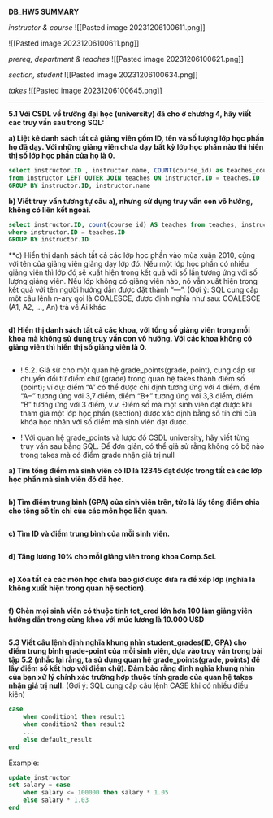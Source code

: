 **DB_HW5 SUMMARY**

*instructor & course*
![[Pasted image 20231206100611.png]]

![[Pasted image 20231206100611.png]]

*prereq, department & teaches*
![[Pasted image 20231206100621.png]]



*section, student*
![[Pasted image 20231206100634.png]]



*takes*
![[Pasted image 20231206100645.png]]


---

**5.1 Với CSDL về trường đại học (university) đã cho ở chương 4, hãy viết các truy vấn
sau trong SQL:**

**a) Liệt kê danh sách tất cả giảng viên gồm ID, tên và số lượng lớp học phần họ đã dạy.
Với những giảng viên chưa dạy bất kỳ lớp học phần nào thì hiển thị số lớp học phần của
họ là 0.**

```sql
select instructor.ID , instructor.name, COUNT(course_id) as teaches_courses
from instructor LEFT OUTER JOIN teaches ON instructor.ID = teaches.ID
GROUP BY instructor.ID, instructor.name
```


**b) Viết truy vấn tương tự câu a), nhưng sử dụng truy vấn con vô hướng, không có liên kết
ngoài.**


```sql
select instructor.ID, count(course_id) AS teaches from teaches, instructor 
where instructor.ID = teaches.ID
GROUP BY instructor.ID  
```

**c) Hiển thị danh sách tất cả các lớp học phần vào mùa xuân 2010, cùng với tên của giảng
viên giảng dạy lớp đó. Nếu một lớp học phần có nhiều giảng viên thì lớp đó sẽ xuất hiện
trong kết quả với số lần tương ứng với số lượng giảng viên. Nếu lớp không có giảng viên
nào, nó vẫn xuất hiện trong kết quả với tên người hướng dẫn được đặt thành “—”.
(Gợi ý: SQL cung cấp một câu lệnh n-ary gọi là COALESCE, được định nghĩa như sau:
COALESCE (A1, A2, ..., An) trả về Ai khác


```sql

```


**d) Hiển thị danh sách tất cả các khoa, với tổng số giảng viên trong mỗi khoa mà không sử
dụng truy vấn con vô hướng. Với các khoa không có giảng viên thì hiển thị số giảng viên
là 0.**

```sql

```

+ ! 5.2. Giả sử cho một quan hệ grade_points(grade, point), cung cấp sự chuyển đổi từ điểm chữ (grade) trong quan hệ takes thành điểm số (point); ví dụ: điểm “A” có thể được chỉ định tương ứng với 4 điểm, điểm “A−” tương ứng với 3,7 điểm, điểm “B+” tương ứng với 3,3 điểm, điểm “B” tương ứng với 3 điểm, v.v. Điểm số mà một sinh viên đạt được khi tham gia một lớp học phần (section) được xác định bằng số tín chỉ của khóa học nhân với số điểm mà sinh viên đạt được.

+ ! Với quan hệ grade_points và lược đồ CSDL university, hãy viết từng truy vấn sau bằng SQL. Để đơn giản, có thể giả sử rằng không có bộ nào trong takes mà có điểm grade nhận giá trị null

**a) Tìm tổng điểm mà sinh viên có ID là 12345 đạt được trong tất cả các lớp học phần mà
sinh viên đó đã học.**
```sql

```
**b) Tìm điểm trung bình (GPA) của sinh viên trên, tức là lấy tổng điểm chia cho tổng số
tín chỉ của các môn học liên quan.**
```sql

```
**c) Tìm ID và điểm trung bình của mỗi sinh viên.**
```sql

```
**d) Tăng lương 10% cho mỗi giảng viên trong khoa Comp.Sci.**
```sql

```
**e) Xóa tất cả các môn học chưa bao giờ được đưa ra để xếp lớp (nghĩa là không xuất
hiện trong quan hệ section).**
```sql

```
**f) Chèn mọi sinh viên có thuộc tính tot_cred lớn hơn 100 làm giảng viên hướng dẫn
trong cùng khoa với mức lương là 10.000 USD**
```sql

```

**5.3 Viết câu lệnh định nghĩa khung nhìn student_grades(ID, GPA) cho điểm trung bình
grade-point của mỗi sinh viên, dựa vào truy vấn trong bài tập 5.2 (nhắc lại rằng, ta sử
dụng quan hệ grade_points(grade, points) để lấy điểm số kết hợp với điểm chữ). Đảm
bảo rằng định nghĩa khung nhìn của bạn xử lý chính xác trường hợp thuộc tính grade của
quan hệ takes nhận giá trị null.**
(Gợi ý: SQL cung cấp câu lệnh CASE khi có nhiều điều kiện)
```sql
case
	when condition1 then result1
	when condition2 then result2
	...
	else default_result
end
```
Example:
```sql
update instructor
set salary = case
	when salary <= 100000 then salary * 1.05
	else salary * 1.03
end
```


```sql

```